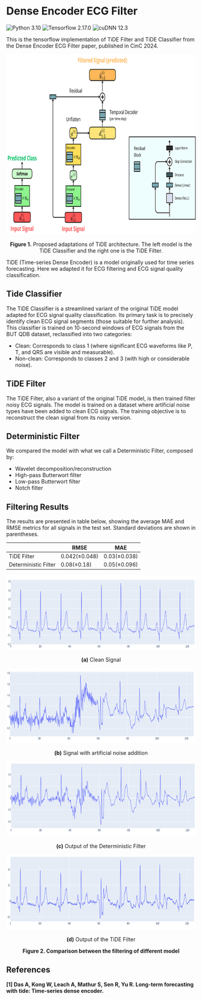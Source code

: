 # Dense Encoder ECG Filter
![Python 3.10](https://img.shields.io/badge/python-3.10-green.svg?style=plastic)
![Tensorflow 2.17.0](https://img.shields.io/badge/TensorFlow-2.17.0-orange.svg?style=plastic)
![cuDNN 12.3](https://img.shields.io/badge/cudnn-12.3-green.svg?style=plastic)

This is the tensorflow implementation of TiDE Filter and TiDE Classifier from the Dense Encoder ECG Filter paper, published in CinC 2024.

<p align="center">
<img src=".\imgs\tide.png" height = "480" alt="" align=center />
<br><br>
<b>Figure 1.</b> Proposed adaptations of TiDE architecture. The left model is the TiDE Classifier and the right one is the TiDE Filter.
</p>

 TiDE (Time-series Dense Encoder) is a model originally used for time series forecasting. 
 Here we adapted it for ECG filtering and ECG signal quality classification.

## Tide Classifier
The TiDE Classifier is a streamlined variant of the original TiDE model adapted for ECG signal quality classification. 
Its primary task is to precisely identify clean ECG signal segments (those suitable for further analysis).
This classifier is trained on 10-second windows of ECG signals from the BUT QDB dataset, reclassified into two categories:

* Clean: Corresponds to class 1 (where significant ECG waveforms like P, T, and QRS are visible and measurable).
* Non-clean: Corresponds to classes 2 and 3 (with high or considerable noise).

## TiDE Filter
The TiDE Filter, also a variant of the original TiDE model, is then trained filter noisy ECG signals. 
The model is trained on a dataset where artificial noise types have been added to clean ECG signals. 
The training objective is to reconstruct the clean signal from its noisy version.

## Deterministic Filter
We compared the model with what we call a Deterministic Filter, composed by: 
* Wavelet decomposition/reconstruction
* High-pass Butterwort filter
* Low-pass Butterwort filter
* Notch filter

## Filtering Results
The results are presented in table below, showing the average MAE and RMSE metrics for all signals in the test set. 
Standard deviations are shown in parentheses.

|  |  RMSE  |  MAE  |
| --- |  ---  |  ---  |
|TiDE Filter | 0.042(±0.048)| 0.03(±0.038)|
|Deterministic Filter| 0.08(±0.18)| 0.05(±0.096)|

<p align="center">
<img src=".\imgs\clean.png" height = "200" alt="" align=center />
<br><br>
<b>(a)</b> Clean Signal
</p>

<p align="center">
<img src=".\imgs\noisy.png" height = "200" alt="" align=center />
<br><br>
<b>(b)</b> Signal with artificial noise addition
</p>

<p align="center">
<img src=".\imgs\df.png" height = "200" alt="" align=center />
<br><br>
<b>(c)</b> Output of the Deterministic Filter
</p>

<p align="center">
<img src=".\imgs\tide_f.png" height = "200" alt="" align=center />
<br><br>
<b>(d)</b> Output of the TiDE Filter
</p>

<p align="center">
<b>Figure 2.<b> Comparison between the filtering of different model
</p>
 
## References
[1] Das A, Kong W, Leach A, Mathur S, Sen R, Yu R. Long-term forecasting with tide: Time-series dense encoder.
